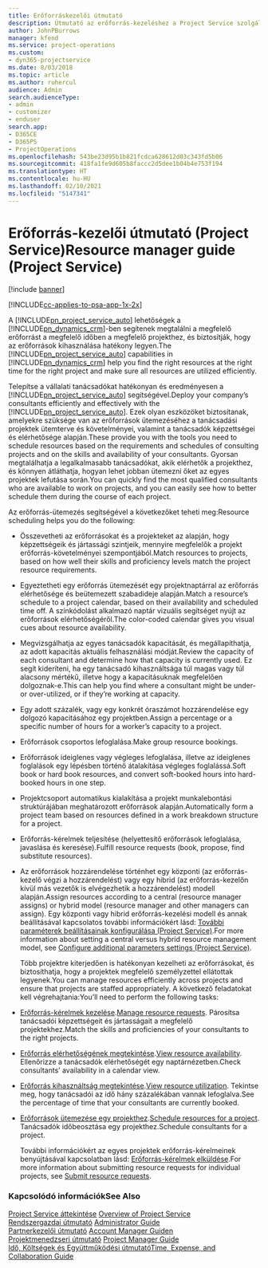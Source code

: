 ```yaml
---
title: Erőforráskezelői útmutató
description: Útmutató az erőforrás-kezeléshez a Project Service szolgáltatásban
author: JohnPBurrows
manager: kfend
ms.service: project-operations
ms.custom:
- dyn365-projectservice
ms.date: 8/03/2018
ms.topic: article
ms.author: ruhercul
audience: Admin
search.audienceType:
- admin
- customizer
- enduser
search.app:
- D365CE
- D365PS
- ProjectOperations
ms.openlocfilehash: 543be23d95b1b821fcdca628612d03c343fd5b06
ms.sourcegitcommit: 418fa1fe9d605b8faccc2d5dee1b04b4e753f194
ms.translationtype: HT
ms.contentlocale: hu-HU
ms.lasthandoff: 02/10/2021
ms.locfileid: "5147341"
---
```

# <a name="resource-manager-guide-project-service"></a><span data-ttu-id="fdcb4-103">Erőforrás-kezelői útmutató (Project Service)</span><span class="sxs-lookup"><span data-stu-id="fdcb4-103">Resource manager guide (Project Service)</span></span>

[!include [banner](../includes/psa-now-project-operations.md)]

[!INCLUDE[cc-applies-to-psa-app-1x-2x](../includes/cc-applies-to-psa-app-1x-2x.md)]

<span data-ttu-id="fdcb4-104">A [!INCLUDE[pn_project_service_auto](../includes/pn-project-service-auto.md)] lehetőségek a [!INCLUDE[pn_dynamics_crm](../includes/pn-dynamics-crm.md)]-ben segítenek megtalálni a megfelelő erőforrást a megfelelő időben a megfelelő projekthez, és biztosítják, hogy az erőforrások kihasználása hatékony legyen.</span><span class="sxs-lookup"><span data-stu-id="fdcb4-104">The [!INCLUDE[pn_project_service_auto](../includes/pn-project-service-auto.md)] capabilities in [!INCLUDE[pn_dynamics_crm](../includes/pn-dynamics-crm.md)] help you find the right resources at the right time for the right project and make sure all resources are utilized efficiently.</span></span>  
  
 <span data-ttu-id="fdcb4-105">Telepítse a vállalati tanácsadókat hatékonyan és eredményesen a [!INCLUDE[pn_project_service_auto](../includes/pn-project-service-auto.md)] segítségével.</span><span class="sxs-lookup"><span data-stu-id="fdcb4-105">Deploy your company’s consultants efficiently and effectively with the [!INCLUDE[pn_project_service_auto](../includes/pn-project-service-auto.md)].</span></span> <span data-ttu-id="fdcb4-106">Ezek olyan eszközöket biztosítanak, amelyekre szüksége van az erőforrások ütemezéséhez a tanácsadási projektek ütemterve és követelményei, valamint a tanácsadók képzettségei és elérhetősége alapján.</span><span class="sxs-lookup"><span data-stu-id="fdcb4-106">These provide you with the tools you need to schedule resources based on the requirements and schedules of consulting projects and on the skills and availability of your consultants.</span></span> <span data-ttu-id="fdcb4-107">Gyorsan megtalálhatja a legalkalmasabb tanácsadókat, akik elérhetők a projekthez, és könnyen átláthatja, hogyan lehet jobban ütemezni őket az egyes projektek lefutása során.</span><span class="sxs-lookup"><span data-stu-id="fdcb4-107">You can quickly find the most qualified consultants who are available to work on projects, and you can easily see how to better schedule them during the course of each project.</span></span>  
  
 <span data-ttu-id="fdcb4-108">Az erőforrás-ütemezés segítségével a következőket teheti meg:</span><span class="sxs-lookup"><span data-stu-id="fdcb4-108">Resource scheduling helps you do the following:</span></span>  
  
- <span data-ttu-id="fdcb4-109">Összevetheti az erőforrásokat és a projekteket az alapján, hogy képzettségeik és jártassági szintjeik, mennyire megfelelők a projekt erőforrás-követelményei szempontjából.</span><span class="sxs-lookup"><span data-stu-id="fdcb4-109">Match resources to projects, based on how well their skills and proficiency levels match the project resource requirements.</span></span>  
  
- <span data-ttu-id="fdcb4-110">Egyeztetheti egy erőforrás ütemezését egy projektnaptárral az erőforrás elérhetősége és beütemezett szabadideje alapján.</span><span class="sxs-lookup"><span data-stu-id="fdcb4-110">Match a resource’s schedule to a project calendar, based on their availability and scheduled time off.</span></span> <span data-ttu-id="fdcb4-111">A színkódolást alkalmazó naptár vizuális segítséget nyújt az erőforrások elérhetőségéről.</span><span class="sxs-lookup"><span data-stu-id="fdcb4-111">The color-coded calendar gives you visual cues about resource availability.</span></span>  
  
- <span data-ttu-id="fdcb4-112">Megvizsgálhatja az egyes tanácsadók kapacitását, és megállapíthatja, az adott kapacitás aktuális felhasználási módját.</span><span class="sxs-lookup"><span data-stu-id="fdcb4-112">Review the capacity of each consultant and determine how that capacity is currently used.</span></span> <span data-ttu-id="fdcb4-113">Ez segít kideríteni, ha egy tanácsadó kihasználtsága túl magas vagy túl alacsony mértékű, illetve hogy a kapacitásuknak megfelelően dolgoznak-e.</span><span class="sxs-lookup"><span data-stu-id="fdcb4-113">This can help you find where a consultant might be under- or over-utilized, or if they’re working at capacity.</span></span>  
  
- <span data-ttu-id="fdcb4-114">Egy adott százalék, vagy egy konkrét óraszámot hozzárendelése egy dolgozó kapacitásához egy projektben.</span><span class="sxs-lookup"><span data-stu-id="fdcb4-114">Assign a percentage or a specific number of hours for a worker’s capacity to a project.</span></span>  
  
- <span data-ttu-id="fdcb4-115">Erőforrások csoportos lefoglalása.</span><span class="sxs-lookup"><span data-stu-id="fdcb4-115">Make group resource bookings.</span></span>  
  
- <span data-ttu-id="fdcb4-116">Erőforrások ideiglenes vagy végleges lefoglalása, illetve az ideiglenes foglalások egy lépésben történő átalakítása végleges foglalássá.</span><span class="sxs-lookup"><span data-stu-id="fdcb4-116">Soft book or hard book resources, and convert soft-booked hours into hard-booked hours in one step.</span></span>  
  
- <span data-ttu-id="fdcb4-117">Projektcsoport automatikus kialakítása a projekt munkalebontási struktúrájában meghatározott erőforrások alapján.</span><span class="sxs-lookup"><span data-stu-id="fdcb4-117">Automatically form a project team based on resources defined in a work breakdown structure for a project.</span></span>  
  
- <span data-ttu-id="fdcb4-118">Erőforrás-kérelmek teljesítése (helyettesítő erőforrások lefoglalása, javaslása és keresése).</span><span class="sxs-lookup"><span data-stu-id="fdcb4-118">Fulfill resource requests (book, propose, find substitute resources).</span></span>  
  
- <span data-ttu-id="fdcb4-119">Az erőforrások hozzárendelése történhet egy központi (az erőforrás-kezelő végzi a hozzárendelést) vagy egy hibrid (az erőforrás-kezelőn kívül más vezetők is elvégezhetik a hozzárendelést) modell alapján.</span><span class="sxs-lookup"><span data-stu-id="fdcb4-119">Assign resources according to a central (resource manager assigns) or hybrid model (resource manager and other managers can assign).</span></span> <span data-ttu-id="fdcb4-120">Egy központi vagy hibrid erőforrás-kezelési modell és annak beállításával kapcsolatos további információkért lásd: [További paraméterek beállításainak konfigurálása (Project Service)](../psa/configure-additional-parameters-settings.md).</span><span class="sxs-lookup"><span data-stu-id="fdcb4-120">For more information about setting a central versus hybrid resource management model, see [Configure additional parameters settings (Project Service)](../psa/configure-additional-parameters-settings.md).</span></span>  
  
  <span data-ttu-id="fdcb4-121">Több projektre kiterjedően is hatékonyan kezelheti az erőforrásokat, és biztosíthatja, hogy a projektek megfelelő személyzettel ellátottak legyenek.</span><span class="sxs-lookup"><span data-stu-id="fdcb4-121">You can manage resources efficiently across projects and ensure that projects are staffed appropriately.</span></span> <span data-ttu-id="fdcb4-122">A következő feladatokat kell végrehajtania:</span><span class="sxs-lookup"><span data-stu-id="fdcb4-122">You’ll need to perform the following tasks:</span></span>  
  
- <span data-ttu-id="fdcb4-123">[Erőforrás-kérelmek kezelése](../psa/manage-resource-requests.md).</span><span class="sxs-lookup"><span data-stu-id="fdcb4-123">[Manage resource requests](../psa/manage-resource-requests.md).</span></span> <span data-ttu-id="fdcb4-124">Párosítsa tanácsadói képzettségeit és jártasságait a megfelelő projektekhez.</span><span class="sxs-lookup"><span data-stu-id="fdcb4-124">Match the skills and proficiencies of your consultants to the right projects.</span></span>  
  
- <span data-ttu-id="fdcb4-125">[Erőforrás elérhetőségének megtekintése](../psa/view-resource-availability.md).</span><span class="sxs-lookup"><span data-stu-id="fdcb4-125">[View resource availability](../psa/view-resource-availability.md).</span></span> <span data-ttu-id="fdcb4-126">Ellenőrizze a tanácsadók elérhetőségét egy naptárnézetben.</span><span class="sxs-lookup"><span data-stu-id="fdcb4-126">Check consultants’ availability in a calendar view.</span></span>  
  
- <span data-ttu-id="fdcb4-127">[Erőforrás kihasználtság megtekintése](../psa/view-resource-utilization.md).</span><span class="sxs-lookup"><span data-stu-id="fdcb4-127">[View resource utilization](../psa/view-resource-utilization.md).</span></span> <span data-ttu-id="fdcb4-128">Tekintse meg, hogy tanácsadói az idő hány százalékában vannak lefoglalva.</span><span class="sxs-lookup"><span data-stu-id="fdcb4-128">See the percentage of time that your consultants are currently booked.</span></span>  
  
- <span data-ttu-id="fdcb4-129">[Erőforrások ütemezése egy projekthez](../psa/schedule-resources-project.md).</span><span class="sxs-lookup"><span data-stu-id="fdcb4-129">[Schedule resources for a project](../psa/schedule-resources-project.md).</span></span> <span data-ttu-id="fdcb4-130">Tanácsadók időbeosztása egy projekthez.</span><span class="sxs-lookup"><span data-stu-id="fdcb4-130">Schedule consultants for a project.</span></span>  
  
  <span data-ttu-id="fdcb4-131">További információkért az egyes projektek erőforrás-kérelmeinek benyújtásával kapcsolatban lásd: [Erőforrás-kérelmek elküldése](../psa/submit-resource-requests.md).</span><span class="sxs-lookup"><span data-stu-id="fdcb4-131">For more information about submitting resource requests for individual projects, see [Submit resource requests](../psa/submit-resource-requests.md).</span></span>  
  
### <a name="see-also"></a><span data-ttu-id="fdcb4-132">Kapcsolódó információk</span><span class="sxs-lookup"><span data-stu-id="fdcb4-132">See Also</span></span>  
 <span data-ttu-id="fdcb4-133">[Project Service áttekintése](../psa/overview.md) </span><span class="sxs-lookup"><span data-stu-id="fdcb4-133">[Overview of Project Service](../psa/overview.md) </span></span>  
 <span data-ttu-id="fdcb4-134">[Rendszergazdai útmutató](../psa/admin-guide.md) </span><span class="sxs-lookup"><span data-stu-id="fdcb4-134">[Administrator Guide](../psa/admin-guide.md) </span></span>  
 <span data-ttu-id="fdcb4-135">[Partnerkezelői útmutató](../psa/account-manager-guide.md) </span><span class="sxs-lookup"><span data-stu-id="fdcb4-135">[Account Manager Guiden](../psa/account-manager-guide.md) </span></span>  
 <span data-ttu-id="fdcb4-136">[Projektmenedzseri útmutató](../psa/project-manager-guide.md) </span><span class="sxs-lookup"><span data-stu-id="fdcb4-136">[Project Manager Guide](../psa/project-manager-guide.md) </span></span>  
 [<span data-ttu-id="fdcb4-137">Idő, Költségek és Együttműködési útmutató</span><span class="sxs-lookup"><span data-stu-id="fdcb4-137">Time, Expense, and Collaboration Guide</span></span>](../psa/time-expense-collaboration-guide.md)
